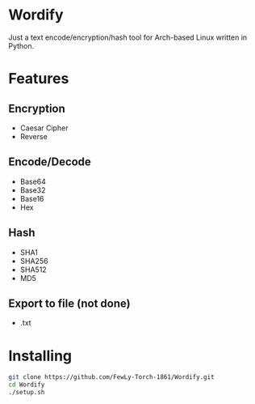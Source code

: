 # Wordify
Just a text encode/encryption/hash tool for Arch-based Linux written in Python.

# Features
## Encryption
- Caesar Cipher
- Reverse

## Encode/Decode
- Base64
- Base32
- Base16
- Hex

## Hash
- SHA1
- SHA256
- SHA512
- MD5

## Export to file (not done)
- .txt

# Installing
```sh
git clone https://github.com/FewLy-Torch-1861/Wordify.git
cd Wordify
./setup.sh
```
